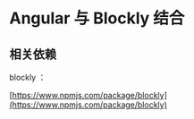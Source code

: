 # Angular 与 Blockly 结合

## 相关依赖

blockly ：

[https://www.npmjs.com/package/blockly](https://www.npmjs.com/package/blockly)

